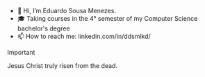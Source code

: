 - 👋 Hi, I’m Eduardo Sousa Menezes.
- 🎓 Taking courses in the 4° semester of my Computer Science bachelor's degree
- 📫 How to reach me: linkedin.com/in/ddsmlkd/
> [!IMPORTANT]
> Jesus Christ truly risen from the dead.
  
